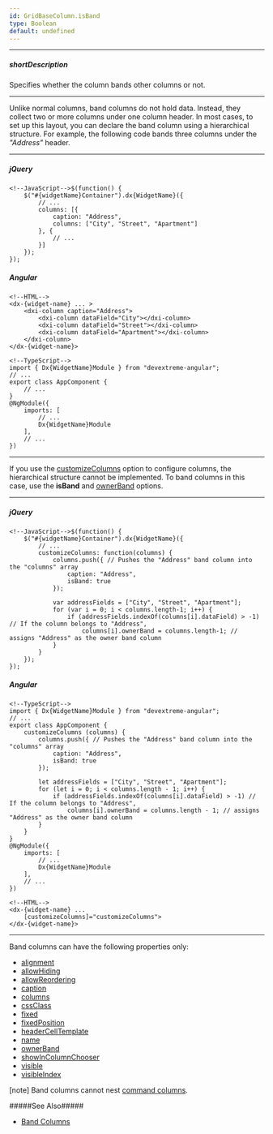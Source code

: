 ```yaml
---
id: GridBaseColumn.isBand
type: Boolean
default: undefined
---
```

---
##### shortDescription
Specifies whether the column bands other columns or not.

---
Unlike normal columns, band columns do not hold data. Instead, they collect two or more columns under one column header. In most cases, to set up this layout, you can declare the band column using a hierarchical structure. For example, the following code bands three columns under the *"Address"* header.

---
##### jQuery

    <!--JavaScript-->$(function() {
        $("#{widgetName}Container").dx{WidgetName}({
            // ...
            columns: [{
                caption: "Address",
                columns: ["City", "Street", "Apartment"]
            }, {
                // ...
            }]
        });
    });

##### Angular
    
    <!--HTML-->
    <dx-{widget-name} ... >
        <dxi-column caption="Address">
            <dxi-column dataField="City"></dxi-column>
            <dxi-column dataField="Street"></dxi-column>
            <dxi-column dataField="Apartment"></dxi-column>
        </dxi-column>
    </dx-{widget-name}>

    <!--TypeScript-->
    import { Dx{WidgetName}Module } from "devextreme-angular";
    // ...
    export class AppComponent {
        // ...
    }
    @NgModule({
        imports: [
            // ...
            Dx{WidgetName}Module
        ],
        // ...
    })
    
---

If you use the [customizeColumns](/api-reference/10%20UI%20Widgets/dxDataGrid/1%20Configuration/customizeColumns.md '{basewidgetpath}/Configuration/#customizeColumns') option to configure columns, the hierarchical structure cannot be implemented. To band columns in this case, use the **isBand** and [ownerBand](/api-reference/_hidden/GridBaseColumn/ownerBand.md '{basewidgetpath}/Configuration/columns/#ownerBand') options.

---
##### jQuery

    <!--JavaScript-->$(function() {
        $("#{widgetName}Container").dx{WidgetName}({
            // ...
            customizeColumns: function(columns) {
                columns.push({ // Pushes the "Address" band column into the "columns" array
                    caption: "Address",
                    isBand: true
                });
                
                var addressFields = ["City", "Street", "Apartment"];
                for (var i = 0; i < columns.length-1; i++) {
                    if (addressFields.indexOf(columns[i].dataField) > -1) // If the column belongs to "Address",
                        columns[i].ownerBand = columns.length-1; // assigns "Address" as the owner band column
                }
            }
        });
    });

##### Angular
    
    <!--TypeScript-->
    import { Dx{WidgetName}Module } from "devextreme-angular";
    // ...
    export class AppComponent {
        customizeColumns (columns) {
            columns.push({ // Pushes the "Address" band column into the "columns" array
                caption: "Address",
                isBand: true
            });
    
            let addressFields = ["City", "Street", "Apartment"];
            for (let i = 0; i < columns.length - 1; i++) {
                if (addressFields.indexOf(columns[i].dataField) > -1) // If the column belongs to "Address",
                    columns[i].ownerBand = columns.length - 1; // assigns "Address" as the owner band column
            }
        }
    }
    @NgModule({
        imports: [
            // ...
            Dx{WidgetName}Module
        ],
        // ...
    })

    <!--HTML-->
    <dx-{widget-name} ...
        [customizeColumns]="customizeColumns">
    </dx-{widget-name}>
    
---

Band columns can have the following properties only:

- [alignment](/api-reference/_hidden/GridBaseColumn/alignment.md '{basewidgetpath}/Configuration/columns/#alignment')
- [allowHiding](/api-reference/_hidden/GridBaseColumn/allowHiding.md '{basewidgetpath}/Configuration/columns/#allowHiding')
- [allowReordering](/api-reference/_hidden/GridBaseColumn/allowReordering.md '{basewidgetpath}/Configuration/columns/#allowReordering')
- [caption](/api-reference/_hidden/GridBaseColumn/caption.md '{basewidgetpath}/Configuration/columns/#caption')
- [columns](/api-reference/_hidden/GridBaseColumn/columns '{basewidgetpath}/Configuration/columns/columns/')
- [cssClass](/api-reference/_hidden/GridBaseColumn/cssClass.md '{basewidgetpath}/Configuration/columns/#cssClass')
- [fixed](/api-reference/_hidden/GridBaseColumn/fixed.md '{basewidgetpath}/Configuration/columns/#fixed')
- [fixedPosition](/api-reference/_hidden/GridBaseColumn/fixedPosition.md '{basewidgetpath}/Configuration/columns/#fixedPosition')
- [headerCellTemplate](/api-reference/_hidden/GridBaseColumn/headerCellTemplate.md '{basewidgetpath}/Configuration/columns/#headerCellTemplate')
- [name](/api-reference/_hidden/GridBaseColumn/name.md '{basewidgetpath}/Configuration/columns/#name')
- [ownerBand](/api-reference/_hidden/GridBaseColumn/ownerBand.md '{basewidgetpath}/Configuration/columns/#ownerBand')
- [showInColumnChooser](/api-reference/_hidden/GridBaseColumn/showInColumnChooser.md '{basewidgetpath}/Configuration/columns/#showInColumnChooser')
- [visible](/api-reference/_hidden/GridBaseColumn/visible.md '{basewidgetpath}/Configuration/columns/#visible')
- [visibleIndex](/api-reference/_hidden/GridBaseColumn/visibleIndex.md '{basewidgetpath}/Configuration/columns/#visibleIndex')

[note] Band columns cannot nest [command columns](/concepts/05%20Widgets/DataGrid/15%20Columns/10%20Column%20Types/4%20Command%20Columns/00%20Command%20Columns.md '/Documentation/Guide/Widgets/{WidgetName}/Columns/Column_Types/Command_Columns/').

#####See Also#####

- [Band Columns](/concepts/05%20Widgets/DataGrid/15%20Columns/10%20Column%20Types/2%20Band%20Columns.md '/Documentation/Guide/Widgets/{WidgetName}/Columns/Column_Types/Band_Columns/')
<!--/fullDescription-->